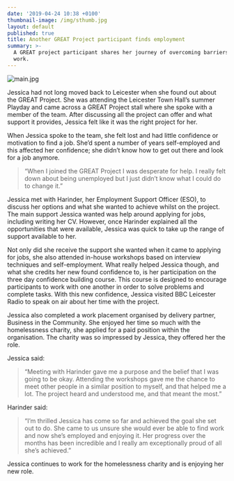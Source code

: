 ```yaml
---
date: '2019-04-24 10:38 +0100'
thumbnail-image: /img/sthumb.jpg
layout: default
published: true
title: Another GREAT Project participant finds employment
summary: >-
  A GREAT project participant shares her journey of overcoming barriers to find
  work.
---
```

![main.jpg]({{site.baseurl}}/img/main.jpg)

Jessica had not long moved back to Leicester when she found out about the GREAT Project. She was attending the Leicester Town Hall’s summer Playday and came across a GREAT Project stall where she spoke with a member of the team. After discussing all the project can offer and what support it provides, Jessica felt like it was the right project for her. 

When Jessica spoke to the team, she felt lost and had little confidence or motivation to find a job. She’d spent a number of years self-employed and this affected her confidence; she didn’t know how to get out there and look for a job anymore. 

> “When I joined the GREAT Project I was desperate for help. I really felt down about being unemployed but I just didn’t know what I could do to change it.”

Jessica met with Harinder, her Employment Support Officer (ESO), to discuss her options and what she wanted to achieve whilst on the project. The main support Jessica wanted was help around applying for jobs, including writing her CV. However, once Harinder explained all the opportunities that were available, Jessica was quick to take up the range of support available to her.  

Not only did she receive the support she wanted when it came to applying for jobs, she also attended in-house workshops based on interview techniques and self-employment. What really helped Jessica though, and what she credits her new found confidence to, is her participation on the three day confidence building course. This course is designed to encourage participants to work with one another in order to solve problems and complete tasks. With this new confidence, Jessica visited BBC Leicester Radio to speak on air about her time with the project.  

Jessica also completed a work placement organised by delivery partner, Business in the Community. She enjoyed her time so much with the homelessness charity, she applied for a paid position within the organisation. The charity was so impressed by Jessica, they offered her the role.  

Jessica said:

> “Meeting with Harinder gave me a purpose and the belief that I was going to be okay. Attending the workshops gave me the chance to meet other people in a similar position to myself, and that helped me a lot. The project heard and understood me, and that meant the most.”

Harinder said: 

> “I’m thrilled Jessica has come so far and achieved the goal she set out to do. She came to us unsure she would ever be able to find work and now she’s employed and enjoying it. Her progress over the months has been incredible and I really am exceptionally proud of all she’s achieved.”

Jessica continues to work for the homelessness charity and is enjoying her new role.
